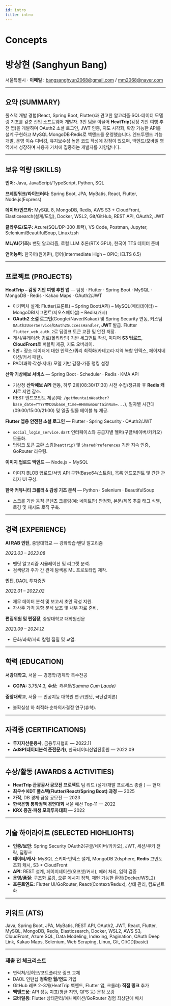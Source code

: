```yaml
---
id: intro
title: intro
---
```


# Concepts

# 방상현 (Sanghyun Bang)

서울특별시 · **이메일** : [bangsanghyun2068@gmail.com](mailto:bangsanghyun2068@gmail.com) / [mm2068@naver.com](mailto:mm2068@naver.com) 

---

## 요약 (SUMMARY)

풀스택 개발 경험(React, Spring Boot, Flutter)과 견고한 알고리즘·SQL·데이터 모델링 기초를 갖춘 신입 소프트웨어 개발자. 3인 팀을 이끌어 **HeatTrip**(감정 기반 여행 추천 앱)을 개발하며 OAuth2 소셜 로그인, JWT 인증, 지도 시각화, 확장 가능한 API를 설계·구현하고 MySQL·MongoDB·Redis로 백엔드를 운영했습니다. 엔드투엔드 기능 개발, 운영 이슈 디버깅, 유지보수성 높은 코드 작성에 강점이 있으며, 백엔드/모바일 영역에서 성장하며 사용자 가치에 집중하는 개발자를 지향합니다.

---

## 보유 역량 (SKILLS)

**언어:** Java, JavaScript/TypeScript, Python, SQL

**프레임워크/라이브러리:** Spring Boot, JPA, MyBatis, React, Flutter, Node.js(Express)

**데이터/인프라:** MySQL 8, MongoDB, Redis, AWS S3 + CloudFront, Elasticsearch(설계/도입), Docker, WSL2, Git/GitHub, REST API, OAuth2, JWT

**클라우드/도구:** Azure(SQL/DP-300 트랙), VS Code, Postman, Jupyter, Selenium/BeautifulSoup, Linux/zsh

**ML/AI(기초):** 밴딧 알고리즘, 로컬 LLM 추론(RTX GPU), 한국어 TTS 데이터 준비

**언어능력:** 한국어(원어민), 영어(Intermediate High – OPIC; IELTS 6.5)

---

## 프로젝트 (PROJECTS)

**HeatTrip – 감정 기반 여행 추천 앱** — 팀장 · Flutter · Spring Boot · MySQL · MongoDB · Redis · Kakao Maps · OAuth2/JWT

- 아키텍처 설계: Flutter(프론트) – Spring Boot(API) – MySQL(메타데이터) – MongoDB(세그먼트/지오스페이셜) – Redis(캐시)
- **OAuth2 소셜 로그인**(Google/Naver/Kakao) 및 Spring Security 연동, 커스텀 `OAuth2UserService`/`OAuth2SuccessHandler`, **JWT** 발급. Flutter `flutter_web_auth_2`로 딥링크 토큰 교환 및 안전 저장.
- 게시/큐레이션: 경로(폴리라인) 기반 세그먼트 작성, 미디어 **S3 업로드**, **CloudFront**로 퍼블릭 제공, 지도 오버레이.
- 5만+ 장소 데이터에 대한 인덱스/쿼리 최적화(카테고리·지역 복합 인덱스, 페이지네이션/커서 패턴).
- PAD(쾌락·각성·지배) 모델 기반 감정‑가중 랭킹 설정

**산악 기상예보 서비스** — Spring Boot · Scheduler · Redis · KMA API

- 기상청 **산악예보 API** 연동, 하루 2회(08:30/17:30) 사전 수집/정규화 후 **Redis 캐시**로 지연 감소.
- REST 엔드포인트 제공(예: `/getMountainWeather?base_date=YYYYMMDD&base_time=HHmm&mountainNum=...`), 일자별 시간대(09:00/15:00/21:00) 및 일출·일몰 테이블 뷰 제공.

**Flutter 앱용 안전한 소셜 로그인** — Flutter · Spring Security · OAuth2/JWT

- `social_login_service.dart` 인터페이스와 공급자별 헬퍼(구글/네이버/카카오) 모듈화.
- 딥링크 토큰 교환 스킴(`heattrip`) 및 `SharedPreferences` 기반 지속 인증, GoRouter 라우팅.

**이미지 업로드 백엔드** — Node.js + MySQL

- 이미지 BLOB 업로드/서빙 API 구현(Base64/스트림), 목록 엔드포인트 및 간단 관리자 UI 구성.

**한국 커뮤니티 크롤러 & 감성 기초 분석** — Python · Selenium · BeautifulSoup

- 스크롤 기반 동적 콘텐츠 크롤링(예: 네이트판) 안정화, 본문/제목 추출 태그 식별, 로깅 및 재시도 로직 구축.

---

## 경력 (EXPERIENCE)

**AI RAB 인턴**, 중앙대학교 — 강화학습·밴딧 알고리즘

*2023.03 – 2023.08*

- 밴딧 알고리즘 시뮬레이션 및 리그렛 분석.
- 검색량과 주가 간 관계 탐색용 ML 프로토타입 제작.

**인턴**, DAOL 투자증권

*2022.01 – 2022.02* 

- 재무 데이터 분석 및 보고서 초안 작성 지원.
- 자사주 가격 동향 분석 보조 및 내부 자료 준비.

**편집위원 및 편집장**, 중앙대학교 대학원신문 

*2023.09 – 2024.12*

- 문화/과학/사회 칼럼 집필 및 교열.

---

## 학력 (EDUCATION)

**서강대학교**, 서울 — 경영학/경제학 복수전공

- **CGPA:** 3.75/4.3, **수상:** *최우등(Summa Cum Laude)*

**중앙대학교**, 서울 — 인공지능 대학원 연구(밴딧, 극단값이론)

- 불확실성 하 최적화·순차의사결정 연구(휴학).

---

## 자격증 (CERTIFICATIONS)

- **투자자산운용사**, 금융투자협회 — 2022.11
- **AdSP(데이터분석 준전문가)**, 한국데이터산업진흥원 — 2022.09

---

## 수상/활동 (AWARDS & ACTIVITIES)

- **HeatTrip 관광공사 공모전 프로젝트** 팀 리드 (설계/개발 프로세스 총괄 ) — 현재
- **최우수 KDT 풀스택(Flutter/React/Spring Boot) 과정** —  2025
- **가작**, DB 경제·금융 공모전 — 2023
- **한국은행 통화정책 경연대회** 서울 예선 Top‑11 — 2022
- **KRX 증권·파생 모의투자대회** — 2022

---

## 기술 하이라이트 (SELECTED HIGHLIGHTS)

- **인증/보안:** Spring Security OAuth2(구글/네이버/카카오), JWT, 세션/쿠키 전략, 딥링크
- **데이터/캐시:** MySQL 스키마·인덱스 설계, MongoDB 2dsphere, **Redis** 고빈도 조회 캐시, S3 + CloudFront
- **API:** REST 설계, 페이지네이션(오프셋/커서), 에러 처리, 입력 검증
- **운영/품질:** 구조화 로깅, 오류 메시지 정책, 재현 가능한 환경(Docker/WSL2)
- **프론트엔드:** Flutter UI/GoRouter, React(Context/Redux), 상태 관리, 컴포넌트화

---

## 키워드 (ATS)

Java, Spring Boot, JPA, MyBatis, REST API, OAuth2, JWT, React, Flutter, MySQL, MongoDB, Redis, Elasticsearch, Docker, WSL2, AWS S3, CloudFront, Azure SQL, Data Modeling, Indexing, Pagination, OAuth Deep Link, Kakao Maps, Selenium, Web Scraping, Linux, Git, CI/CD(basic)

---

### 제출 전 체크리스트

- 연락처/깃허브/포트폴리오 링크 교체
- DAOL 인턴십 **정확한 월/연도** 기입
- GitHub 레포 2–3개(HeatTrip 백엔드, Flutter 앱, 크롤러) **직접 링크** 추가
- **백엔드용**: API 성능 지표(평균 지연, QPS 등) 문장 보강
- **모바일용**: Flutter 상태관리/애니메이션/GoRouter 경험 최상단에 배치
